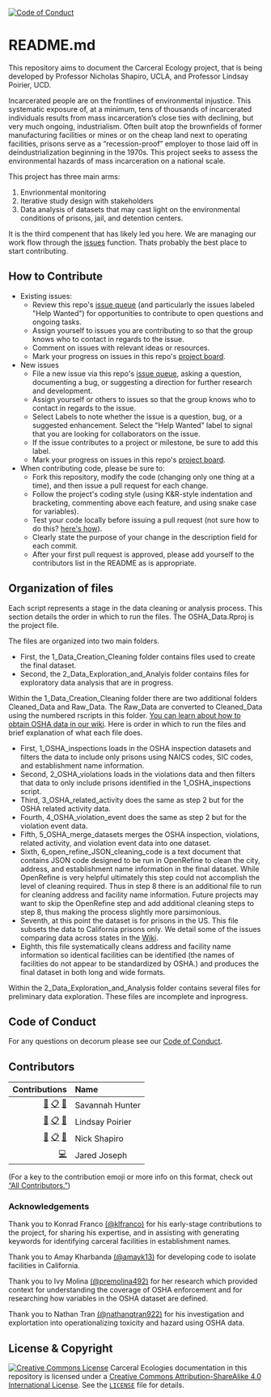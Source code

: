 [![Code of Conduct](https://img.shields.io/badge/%E2%9D%A4-code%20of%20conduct-blue.svg?style=flat)](https://github.com/Carceral-Ecologies/Carceral-ECHO-data/blob/master/Code%20of%20Conduct.md)

# README.md

This repository aims to document the Carceral Ecology project, that is being developed by Professor Nicholas Shapiro, UCLA, and Professor Lindsay Poirier, UCD. 

Incarcerated people are on the frontlines of environmental injustice. This systematic exposure of, at a minimum, tens of thousands of incarcerated individuals results from mass incarceration’s close ties with declining, but very much ongoing, industrialism. Often built atop the brownfields of former manufacturing facilities or mines or on the cheap land next to operating facilities, prisons serve as a “recession-proof” employer to those laid off in deindustrialization beginning in the 1970s. This project seeks to assess the environmental hazards of mass incarceration on a national scale. 

This project has three main arms:
1. Envrionmental monitoring
2. Iterative study design with stakeholders
3. Data analysis of datasets that may cast light on the environmental conditions of prisons, jail, and detention centers. 

It is the third compenent that has likely led you here. We are managing our work flow through the [issues](https://github.com/Carceral-Ecologies/Carceral-ECHO-data/issues) function. Thats probably the best place to start contributing. 

## How to Contribute

* Existing issues:
  * Review this repo's [issue queue](https://github.com/Carceral-Ecologies/Carceral-ECHO-data/issues) (and particularly the issues labeled "Help Wanted") for opportunities to contribute to open questions and ongoing tasks. 
  * Assign yourself to issues you are contributing to so that the group knows who to contact in regards to the issue.
  * Comment on issues with relevant ideas or resources. 
  * Mark your progress on issues in this repo's [project board](https://github.com/Carceral-Ecologies/Carceral-ECHO-data/projects).
* New issues
  * File a new issue via this repo's [issue queue](https://github.com/Carceral-Ecologies/Carceral-ECHO-data/issues), asking a question, documenting a bug, or suggesting a direction for further research and development. 
  * Assign yourself or others to issues so that the group knows who to contact in regards to the issue.
  * Select Labels to note whether the issue is a question, bug, or a suggested enhancement. Select the "Help Wanted" label to signal that you are looking for collaborators on the issue.
  * If the issue contributes to a project or milestone, be sure to add this label.
  * Mark your progress on issues in this repo's [project board](https://github.com/Carceral-Ecologies/Carceral-ECHO-data/projects).
* When contributing code, please be sure to:
  * Fork this repository, modify the code (changing only one thing at a time), and then issue a pull request for each change.
  * Follow the project's coding style (using K&R-style indentation and bracketing, commenting above each feature, and using snake case for variables).
  * Test your code locally before issuing a pull request (not sure how to do this? [here's how](https://help.github.com/en/github/collaborating-with-issues-and-pull-requests/creating-a-pull-request)).
  * Clearly state the purpose of your change in the description field for each commit.
  * After your first pull request is approved, please add yourself to the contributors list in the README as is appropriate.

## Organization of files
Each script represents a stage in the data cleaning or analysis process. This section details the order in which to run the files. The OSHA_Data.Rproj is the project file.

The files are organized into two main folders. 
  * First, the 1_Data_Creation_Cleaning folder contains files used to create the final dataset.
  * Second, the 2_Data_Exploration_and_Analyis folder contains files for exploratory data analysis that are in progress.

Within the 1_Data_Creation_Cleaning folder there are two additional folders Cleaned_Data and Raw_Data. The Raw_Data are converted to Cleaned_Data using the numbered rscripts in this folder. [You can learn about how to obtain OSHA data in our wiki](https://github.com/Carceral-Ecologies/Caceral-OSHA-Data/wiki/How-to-obtain-OSHA-data). Here is order in which to run the files and brief explanation of what each file does. 
  * First, 1_OSHA_inspections loads in the OSHA inspection datasets and filters the data to include only prisons using NAICS codes, SIC codes, and establishment name information.
  * Second, 2_OSHA_violations loads in the violations data and then filters that data to only include prisons identified in the 1_OSHA_inspections script. 
  * Third, 3_OSHA_related_activity does the same as step 2 but for the OSHA related activity data.
  * Fourth, 4_OSHA_violation_event does the same as step 2 but for the violation event data.
  * Fifth, 5_OSHA_merge_datasets merges the OSHA inspection, violations, related activity, and violation event data into one dataset. 
  * Sixth, 6_open_refine_JSON_cleaning_code is a text document that contains JSON code designed to be run in OpenRefine to clean the city, address, and establishment name information in the final dataset. While OpenRefine is very helpful ultimately this step could not accomplish the level of cleaning required. Thus in step 8 there is an additional file to run for cleaning address and facility name information. Future projects may want to skip the OpenRefine step and add additional cleaning steps to step 8, thus making the process slightly more parsimonious. 
  * Seventh, at this point the dataset is for prisons in the US. This file subsets the data to California prisons only. We detail some of the issues comparing data across states in the [Wiki](https://github.com/Carceral-Ecologies/Caceral-OSHA-Data/wiki/Data-Quality).
  * Eighth, this file systematically cleans address and facility name information so identical facilities can be identified (the names of facilities do not appear to be standardized by OSHA.) and produces the final dataset in both long and wide formats.
  
Within the 2_Data_Exploration_and_Analysis folder contains several files for preliminary data exploration. These files are incomplete and inprogress.

## Code of Conduct

For any questions on decorum please see our [Code of Conduct](https://github.com/Carceral-Ecologies/Carceral-ECHO-data/blob/master/Code%20of%20Conduct.md).

## Contributors
<!-- ALL-CONTRIBUTORS-LIST:START -->
| Contributions | Name |
| ----: | :---- |
| [🔢](# "Content") [📋](# "Organizer") [🤔](# "Ideas and Planning") | Savannah Hunter |
| [🔢](# "Content") [📋](# "Organizer") [🤔](# "Ideas and Planning") | Lindsay Poirier |
| [🔢](# "Content") [📋](# "Organizer") [🤔](# "Ideas and Planning") | Nick Shapiro |
| [💻](# "Code") | Jared Joseph |


<!-- ALL-CONTRIBUTORS-LIST:END -->

(For a key to the contribution emoji or more info on this format, check out [“All Contributors.”](https://allcontributors.org/docs/en/emoji-key))

### Acknowledgements 
Thank you to Konrad Franco [(@klfranco)](https://github.com/klfranco) for his early-stage contributions to the project, for sharing his expertise, and in assisting with generating keywords for identifying carceral facilities in establishment names. 

Thank you to Amay Kharbanda [(@amayk13)](https://github.com/amayk13) for developing code to isolate facilities in California.

Thank you to Ivy Molina [(@premolina492)](https://github.com/premolina492) for her research which provided context for understanding the coverage of OSHA enforcement and for researching how variables in the OSHA dataset are defined.

Thank you to Nathan Tran [(@nathanqtran922)](https://github.com/nathanqtran922) for his investigation and explortation into operationalizing toxicity and hazard using OSHA data.

## License & Copyright

<a rel="license" href="http://creativecommons.org/licenses/by-sa/4.0/"><img alt="Creative Commons License" style="border-width:0" src="https://i.creativecommons.org/l/by-sa/4.0/80x15.png" /></a> Carceral Ecologies documentation in this repository is licensed under a <a rel="license" href="http://creativecommons.org/licenses/by-sa/4.0/">Creative Commons Attribution-ShareAlike 4.0 International License</a>. See the [`LICENSE`](https://github.com/Carceral-Ecologies/Carceral-ECHO-data/blob/master/LICENSE) file for details.
